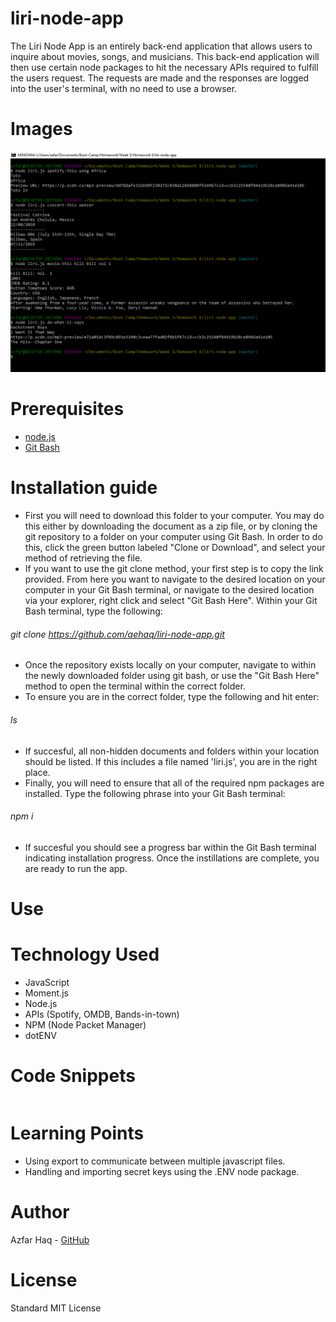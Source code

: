 # liri-node-app
The Liri Node App is an entirely back-end application that allows users to inquire about movies, songs, and musicians. This back-end application will then use certain node packages to hit the necessary APIs required to fulfill the users request. The requests are made and the responses are logged into the user's terminal, with no need to use a browser.

# Images
![Preview](assets/images/preview.PNG)

# Prerequisites
- [node.js](https://nodejs.org/en/)
- [Git Bash](https://git-scm.com/downloads)

# Installation guide
- First you will need to download this folder to your computer. You may do this either by downloading the document as a zip file, or by cloning the git repository to a folder on your computer using Git Bash. In order to do this, click the green button labeled "Clone or Download", and select your method of retrieving the file.
- If you want to use the git clone method, your first step is to copy the link provided. From here you want to navigate to the desired location on your computer in your Git Bash terminal, or navigate to the desired location via your explorer, right click and select "Git Bash Here". Within your Git Bash terminal, type the following: 
###### git clone https://github.com/aehaq/liri-node-app.git
- Once the repository exists locally on your computer, navigate to within the newly downloaded folder using git bash, or use the "Git Bash Here" method to open the terminal within the correct folder.
- To ensure you are in the correct folder, type the following and hit enter: 
###### ls
- If succesful, all non-hidden documents and folders within your location should be listed. If this includes a file named 'liri.js', you are in the right place.
- Finally, you will need to ensure that all of the required npm packages are installed. Type the following phrase into your Git Bash terminal: 
###### npm i
- If succesful you should see a progress bar within the Git Bash terminal indicating installation progress. Once the instillations are complete, you are ready to run the app.

# Use


# Technology Used
- JavaScript
- Moment.js
- Node.js
- APIs (Spotify, OMDB, Bands-in-town)
- NPM (Node Packet Manager)
- dotENV

# Code Snippets
```

```

# Learning Points
- Using export to communicate between multiple javascript files.
- Handling and importing secret keys using the .ENV node package.

# Author 
Azfar Haq - [GitHub](https://github.com/aehaq)

# License
Standard MIT License
